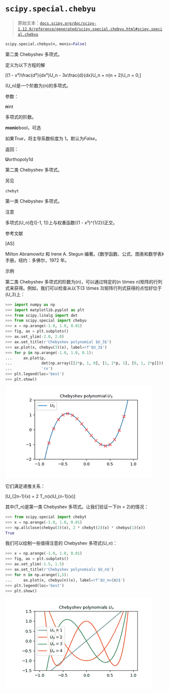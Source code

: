 # `scipy.special.chebyu`

> 原始文本：[`docs.scipy.org/doc/scipy-1.12.0/reference/generated/scipy.special.chebyu.html#scipy.special.chebyu`](https://docs.scipy.org/doc/scipy-1.12.0/reference/generated/scipy.special.chebyu.html#scipy.special.chebyu)

```py
scipy.special.chebyu(n, monic=False)
```

第二类 Chebyshev 多项式。

定义为以下方程的解

\[(1 - x²)\frac{d²}{dx²}U_n - 3x\frac{d}{dx}U_n + n(n + 2)U_n = 0;\]

\(U_n\)是一个阶数为\(n\)的多项式。

参数：

**n**int

多项式的阶数。

**monic**bool，可选

如果*True*，将主导系数标度为 1。默认为*False*。

返回：

**U**orthopoly1d

第二类 Chebyshev 多项式。

另见

`chebyt`

第一类 Chebyshev 多项式。

注意

多项式\(U_n\)在\([-1, 1]\)上与权重函数\((1 - x²)^{1/2}\)正交。

参考文献

[AS]

Milton Abramowitz 和 Irene A. Stegun 编著。《数学函数、公式、图表和数学表》手册。纽约：多佛尔，1972 年。

示例

第二类 Chebyshev 多项式的阶数为\(n\)，可以通过特定的\(n \times n\)矩阵的行列式来获得。例如，我们可以检查从以下\(3 \times 3\)矩阵行列式获得的点恰好位于\(U_3\)上：

```py
>>> import numpy as np
>>> import matplotlib.pyplot as plt
>>> from scipy.linalg import det
>>> from scipy.special import chebyu
>>> x = np.arange(-1.0, 1.0, 0.01)
>>> fig, ax = plt.subplots()
>>> ax.set_ylim(-2.0, 2.0)
>>> ax.set_title(r'Chebyshev polynomial $U_3$')
>>> ax.plot(x, chebyu(3)(x), label=rf'$U_3$')
>>> for p in np.arange(-1.0, 1.0, 0.1):
...     ax.plot(p,
...             det(np.array([[2*p, 1, 0], [1, 2*p, 1], [0, 1, 2*p]])),
...             'rx')
>>> plt.legend(loc='best')
>>> plt.show() 
```

![../../_images/scipy-special-chebyu-1_00_00.png](img/a7be8d3d505a0bc67e0ede2e9d310591.png)

它们满足递推关系：

\[U_{2n-1}(x) = 2 T_n(x)U_{n-1}(x)\]

其中\(T_n\)是第一类 Chebyshev 多项式。让我们验证一下\(n = 2\)的情况：

```py
>>> from scipy.special import chebyt
>>> x = np.arange(-1.0, 1.0, 0.01)
>>> np.allclose(chebyu(3)(x), 2 * chebyt(2)(x) * chebyu(1)(x))
True 
```

我们可以绘制一些值得注意的 Chebyshev 多项式\(U_n\)：

```py
>>> x = np.arange(-1.0, 1.0, 0.01)
>>> fig, ax = plt.subplots()
>>> ax.set_ylim(-1.5, 1.5)
>>> ax.set_title(r'Chebyshev polynomials $U_n$')
>>> for n in np.arange(1,5):
...     ax.plot(x, chebyu(n)(x), label=rf'$U_n={n}$')
>>> plt.legend(loc='best')
>>> plt.show() 
```

![../../_images/scipy-special-chebyu-1_01_00.png](img/ae857b85bae38e3d80adc376261fdc78.png)
